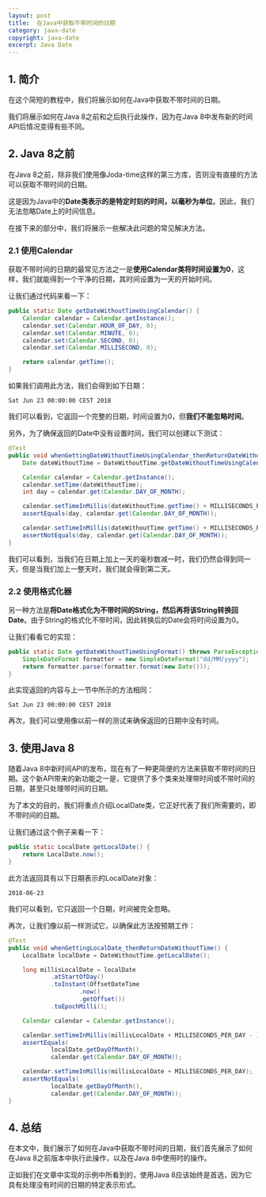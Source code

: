 ```yaml
---
layout: post
title:  在Java中获取不带时间的日期
category: java-date
copyright: java-date
excerpt: Java Date
---
```


## 1. 简介

在这个简短的教程中，我们将展示如何在Java中获取不带时间的日期。

我们将展示如何在Java 8之前和之后执行此操作，因为在Java 8中发布新的时间API后情况变得有些不同。

## 2. Java 8之前

在Java 8之前，除非我们使用像Joda-time这样的第三方库，否则没有直接的方法可以获取不带时间的日期。

这是因为Java中的**Date类表示的是特定时刻的时间，以毫秒为单位**。因此，我们无法忽略Date上的时间信息。

在接下来的部分中，我们将展示一些解决此问题的常见解决方法。

### 2.1 使用Calendar

获取不带时间的日期的最常见方法之一是**使用Calendar类将时间设置为0**，这样，我们就能得到一个干净的日期，其时间设置为一天的开始时间。

让我们通过代码来看一下：

```java
public static Date getDateWithoutTimeUsingCalendar() {
    Calendar calendar = Calendar.getInstance();
    calendar.set(Calendar.HOUR_OF_DAY, 0);
    calendar.set(Calendar.MINUTE, 0);
    calendar.set(Calendar.SECOND, 0);
    calendar.set(Calendar.MILLISECOND, 0);

    return calendar.getTime();
}
```

如果我们调用此方法，我们会得到如下日期：

```text
Sat Jun 23 00:00:00 CEST 2018
```

我们可以看到，它返回一个完整的日期，时间设置为0，但**我们不能忽略时间**。

另外，为了确保返回的Date中没有设置时间，我们可以创建以下测试：

```java
@Test
public void whenGettingDateWithoutTimeUsingCalendar_thenReturnDateWithoutTime() {
    Date dateWithoutTime = DateWithoutTime.getDateWithoutTimeUsingCalendar();

    Calendar calendar = Calendar.getInstance();
    calendar.setTime(dateWithoutTime);
    int day = calendar.get(Calendar.DAY_OF_MONTH);

    calendar.setTimeInMillis(dateWithoutTime.getTime() + MILLISECONDS_PER_DAY - 1);
    assertEquals(day, calendar.get(Calendar.DAY_OF_MONTH));

    calendar.setTimeInMillis(dateWithoutTime.getTime() + MILLISECONDS_PER_DAY);
    assertNotEquals(day, calendar.get(Calendar.DAY_OF_MONTH));
}
```

我们可以看到，当我们在日期上加上一天的毫秒数减一时，我们仍然会得到同一天，但是当我们加上一整天时，我们就会得到第二天。

### 2.2 使用格式化器

另一种方法是**将Date格式化为不带时间的String，然后再将该String转换回Date**。由于String的格式化不带时间，因此转换后的Date会将时间设置为0。

让我们看看它的实现：

```java
public static Date getDateWithoutTimeUsingFormat() throws ParseException {
    SimpleDateFormat formatter = new SimpleDateFormat("dd/MM/yyyy");
    return formatter.parse(formatter.format(new Date()));
}
```

此实现返回的内容与上一节中所示的方法相同：

```text
Sat Jun 23 00:00:00 CEST 2018
```

再次，我们可以使用像以前一样的测试来确保返回的日期中没有时间。

## 3. 使用Java 8

随着Java 8中新时间API的发布，现在有了一种更简便的方法来获取不带时间的日期。这个新API带来的新功能之一是，它提供了多个类来处理带时间或不带时间的日期，甚至只处理带时间的日期。

为了本文的目的，我们将重点介绍LocalDate类，它正好代表了我们所需要的，即不带时间的日期。

让我们通过这个例子来看一下：

```java
public static LocalDate getLocalDate() {
    return LocalDate.now();
}
```

此方法返回具有以下日期表示的LocalDate对象：

```text
2018-06-23
```

我们可以看到，它只返回一个日期，时间被完全忽略。

再次，让我们像以前一样测试它，以确保此方法按预期工作：

```java
@Test
public void whenGettingLocalDate_thenReturnDateWithoutTime() {
    LocalDate localDate = DateWithoutTime.getLocalDate();

    long millisLocalDate = localDate
            .atStartOfDay()
            .toInstant(OffsetDateTime
                    .now()
                    .getOffset())
            .toEpochMilli();

    Calendar calendar = Calendar.getInstance();

    calendar.setTimeInMillis(millisLocalDate + MILLISECONDS_PER_DAY - 1);
    assertEquals(
            localDate.getDayOfMonth(),
            calendar.get(Calendar.DAY_OF_MONTH));

    calendar.setTimeInMillis(millisLocalDate + MILLISECONDS_PER_DAY);
    assertNotEquals(
            localDate.getDayOfMonth(),
            calendar.get(Calendar.DAY_OF_MONTH));
}
```

## 4. 总结

在本文中，我们展示了如何在Java中获取不带时间的日期，我们首先展示了如何在Java 8之前版本中执行此操作，以及在Java 8中使用时的操作。

正如我们在文章中实现的示例中所看到的，使用Java 8应该始终是首选，因为它具有处理没有时间的日期的特定表示形式。